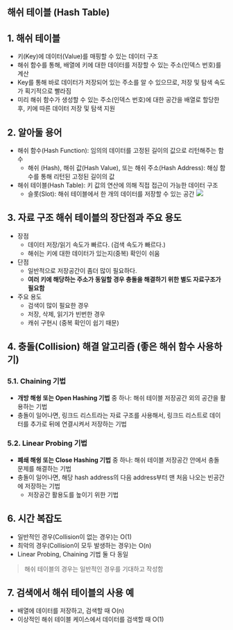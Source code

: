 ## 해쉬 테이블 (Hash Table)

## 1. 해쉬 테이블

- 키(Key)에 데이터(Value)를 매핑할 수 있는 데이터 구조
- 해쉬 함수를 통해, 배열에 키에 대한 데이터를 저장할 수 있는 주소(인덱스 번호)를 계산
- Key를 통해 바로 데이터가 저장되어 있는 주소를 알 수 있으므로, 저장 및 탐색 속도가 획기적으로 빨라짐
- 미리 해쉬 함수가 생성할 수 있는 주소(인덱스 번호)에 대한 공간을 배열로 할당한 후, 키에 따른 데이터 저장 및 탐색 지원

## 2. 알아둘 용어

* 해쉬 함수(Hash Function): 임의의 데이터를 고정된 길이의 값으로 리턴해주는 함수
    - 해쉬 (Hash), 해쉬 값(Hash Value), 또는 해쉬 주소(Hash Address): 해싱 함수를 통해 리턴된 고정된 길이의 값
* 해쉬 테이블(Hash Table): 키 값의 연산에 의해 직접 접근이 가능한 데이터 구조
    - 슬롯(Slot): 해쉬 테이블에서 한 개의 데이터를 저장할 수 있는 공간
      <img src="https://www.fun-coding.org/00_Images/hashtable2021.jpg" />

## 3. 자료 구조 해쉬 테이블의 장단점과 주요 용도

- 장점
    - 데이터 저장/읽기 속도가 빠르다. (검색 속도가 빠르다.)
    - 해쉬는 키에 대한 데이터가 있는지(중복) 확인이 쉬움
- 단점
    - 일반적으로 저장공간이 좀더 많이 필요하다.
    - **여러 키에 해당하는 주소가 동일할 경우 충돌을 해결하기 위한 별도 자료구조가 필요함**
- 주요 용도
    - 검색이 많이 필요한 경우
    - 저장, 삭제, 읽기가 빈번한 경우
    - 캐쉬 구현시 (중복 확인이 쉽기 때문)

## 4. 충돌(Collision) 해결 알고리즘 (좋은 해쉬 함수 사용하기)

### 5.1. Chaining 기법

- **개방 해슁 또는 Open Hashing 기법** 중 하나: 해쉬 테이블 저장공간 외의 공간을 활용하는 기법
- 충돌이 일어나면, 링크드 리스트라는 자료 구조를 사용해서, 링크드 리스트로 데이터를 추가로 뒤에 연결시켜서 저장하는 기법

### 5.2. Linear Probing 기법

- **폐쇄 해슁 또는 Close Hashing 기법** 중 하나: 해쉬 테이블 저장공간 안에서 충돌 문제를 해결하는 기법
- 충돌이 일어나면, 해당 hash address의 다음 address부터 맨 처음 나오는 빈공간에 저장하는 기법
    - 저장공간 활용도를 높이기 위한 기법

## 6. 시간 복잡도

- 일반적인 경우(Collision이 없는 경우)는 O(1)
- 최악의 경우(Collision이 모두 발생하는 경우)는 O(n)
- Linear Probing, Chaining 기법 둘 다 동일

> 해쉬 테이블의 경우는 일반적인 경우를 기대하고 작성함

## 7. 검색에서 해쉬 테이블의 사용 예

- 배열에 데이터를 저장하고, 검색할 때 O(n)
- 이상적인 해쉬 테이블 케이스에서 데이터를 검색할 때 O(1)